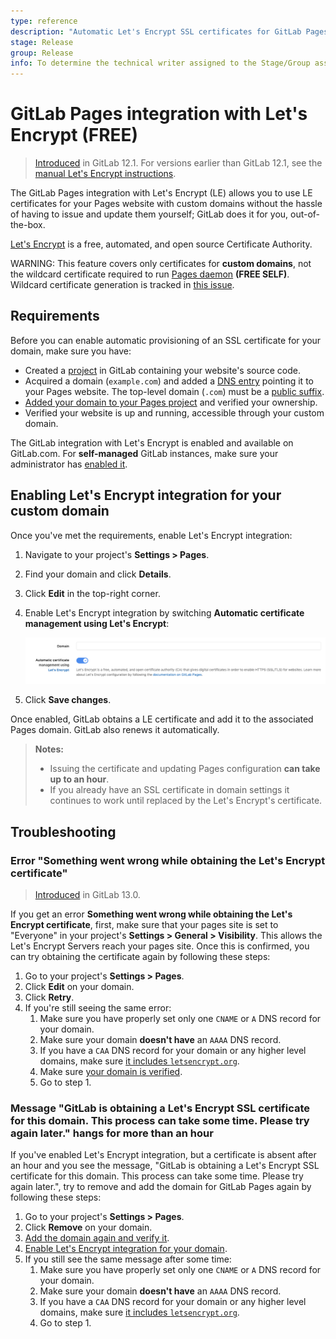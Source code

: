 ```yaml
---
type: reference
description: "Automatic Let's Encrypt SSL certificates for GitLab Pages."
stage: Release
group: Release
info: To determine the technical writer assigned to the Stage/Group associated with this page, see https://about.gitlab.com/handbook/engineering/ux/technical-writing/#assignments
---
```


# GitLab Pages integration with Let's Encrypt **(FREE)**

> [Introduced](https://gitlab.com/gitlab-org/gitlab-foss/-/issues/28996) in GitLab 12.1. For versions earlier than GitLab 12.1, see the [manual Let's Encrypt instructions](../lets_encrypt_for_gitlab_pages.md).

The GitLab Pages integration with Let's Encrypt (LE) allows you
to use LE certificates for your Pages website with custom domains
without the hassle of having to issue and update them yourself;
GitLab does it for you, out-of-the-box.

[Let's Encrypt](https://letsencrypt.org) is a free, automated, and
open source Certificate Authority.

WARNING:
This feature covers only certificates for **custom domains**, not the wildcard certificate required to run [Pages daemon](../../../../administration/pages/index.md) **(FREE SELF)**. Wildcard certificate generation is tracked in [this issue](https://gitlab.com/gitlab-org/omnibus-gitlab/-/issues/3342).

## Requirements

Before you can enable automatic provisioning of an SSL certificate for your domain, make sure you have:

- Created a [project](../index.md#getting-started) in GitLab
  containing your website's source code.
- Acquired a domain (`example.com`) and added a [DNS entry](index.md)
  pointing it to your Pages website. The top-level domain (`.com`) must be a
  [public suffix](https://publicsuffix.org/).
- [Added your domain to your Pages project](index.md#1-add-a-custom-domain-to-pages)
  and verified your ownership.
- Verified your website is up and running, accessible through your custom domain.

The GitLab integration with Let's Encrypt is enabled and available on GitLab.com.
For **self-managed** GitLab instances, make sure your administrator has
[enabled it](../../../../administration/pages/index.md#lets-encrypt-integration).

## Enabling Let's Encrypt integration for your custom domain

Once you've met the requirements, enable Let's Encrypt integration:

1. Navigate to your project's **Settings > Pages**.
1. Find your domain and click **Details**.
1. Click **Edit** in the top-right corner.
1. Enable Let's Encrypt integration by switching **Automatic certificate management using Let's Encrypt**:

   ![Enable Let's Encrypt](img/lets_encrypt_integration_v12_1.png)

1. Click **Save changes**.

Once enabled, GitLab obtains a LE certificate and add it to the
associated Pages domain. GitLab also renews it automatically.

> **Notes:**
>
> - Issuing the certificate and updating Pages configuration
>   **can take up to an hour**.
> - If you already have an SSL certificate in domain settings it
>   continues to work until replaced by the Let's Encrypt's certificate.

## Troubleshooting

### Error "Something went wrong while obtaining the Let's Encrypt certificate"

> [Introduced](https://gitlab.com/gitlab-org/gitlab/-/issues/30146) in GitLab 13.0.

If you get an error **Something went wrong while obtaining the Let's Encrypt certificate**, first, make sure that your pages site is set to "Everyone" in your project's **Settings > General > Visibility**. This allows the Let's Encrypt Servers reach your pages site. Once this is confirmed, you can try obtaining the certificate again by following these steps:

1. Go to your project's **Settings > Pages**.
1. Click **Edit** on your domain.
1. Click **Retry**.
1. If you're still seeing the same error:
    1. Make sure you have properly set only one `CNAME` or `A` DNS record for your domain.
    1. Make sure your domain **doesn't have** an `AAAA` DNS record.
    1. If you have a `CAA` DNS record for your domain or any higher level domains, make sure [it includes `letsencrypt.org`](https://letsencrypt.org/docs/caa/).
    1. Make sure [your domain is verified](index.md#1-add-a-custom-domain-to-pages).
    1. Go to step 1.

### Message "GitLab is obtaining a Let's Encrypt SSL certificate for this domain. This process can take some time. Please try again later." hangs for more than an hour

If you've enabled Let's Encrypt integration, but a certificate is absent after an hour and you see the message, "GitLab is obtaining a Let's Encrypt SSL certificate for this domain. This process can take some time. Please try again later.", try to remove and add the domain for GitLab Pages again by following these steps:

1. Go to your project's **Settings > Pages**.
1. Click **Remove** on your domain.
1. [Add the domain again and verify it](index.md#1-add-a-custom-domain-to-pages).
1. [Enable Let's Encrypt integration for your domain](#enabling-lets-encrypt-integration-for-your-custom-domain).
1. If you still see the same message after some time:
    1. Make sure you have properly set only one `CNAME` or `A` DNS record for your domain.
    1. Make sure your domain **doesn't have** an `AAAA` DNS record.
    1. If you have a `CAA` DNS record for your domain or any higher level domains, make sure [it includes `letsencrypt.org`](https://letsencrypt.org/docs/caa/).
    1. Go to step 1.

<!-- Include any troubleshooting steps that you can foresee. If you know beforehand what issues
one might have when setting this up, or when something is changed, or on upgrading, it's
important to describe those, too. Think of things that may go wrong and include them here.
This is important to minimize requests for support, and to avoid doc comments with
questions that you know someone might ask.

Each scenario can be a third-level heading, for example, `### Getting error message X`.
If you have none to add when creating a doc, leave this section in place
but commented out to help encourage others to add to it in the future. -->

